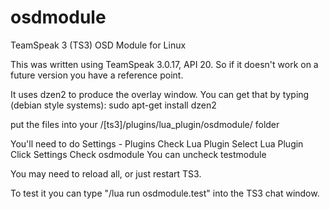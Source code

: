 # osdmodule
TeamSpeak 3 (TS3) OSD Module for Linux

This was written using TeamSpeak 3.0.17, API 20.  So if it doesn't work on a future version you have a reference point.

It uses dzen2 to produce the overlay window.  You can get that by typing (debian style systems):
sudo apt-get install dzen2

put the files into your /[ts3]/plugins/lua_plugin/osdmodule/ folder

You'll need to do Settings - Plugins
Check Lua Plugin
Select Lua Plugin
Click Settings
Check osdmodule
You can uncheck testmodule

You may need to reload all, or just restart TS3.

To test it you can type "/lua run osdmodule.test" into the TS3 chat window.

